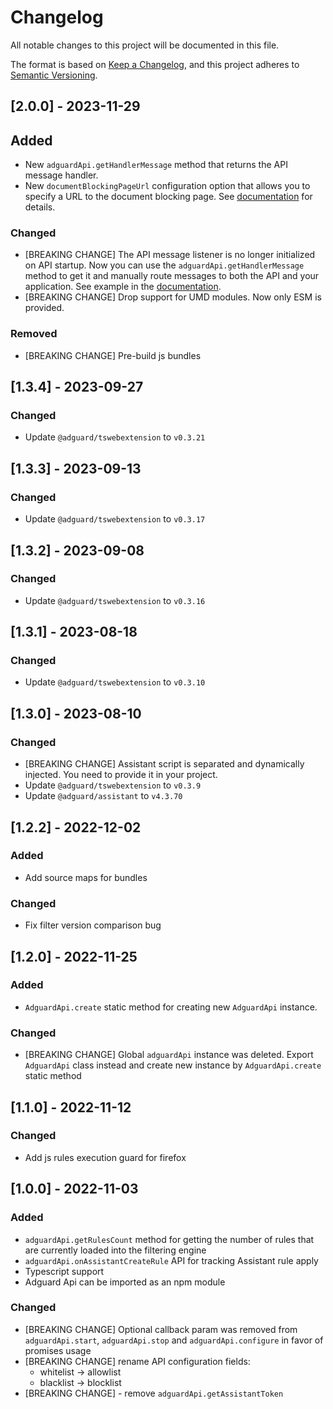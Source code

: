 # Changelog

All notable changes to this project will be documented in this file.

The format is based on [Keep a Changelog](https://keepachangelog.com/en/1.0.0/),
and this project adheres to [Semantic Versioning](https://semver.org/spec/v2.0.0.html).

## [2.0.0] - 2023-11-29

## Added

- New `adguardApi.getHandlerMessage` method that returns the API message handler.
- New `documentBlockingPageUrl` configuration option that allows you to specify a URL to the document blocking page. See [documentation](README.md#configuration) for details.

### Changed

- [BREAKING CHANGE] The API message listener is no longer initialized on API startup. Now you can use the `adguardApi.getHandlerMessage` method to get it and manually route messages to both the API and your application. See example in the [documentation](README.md#adguardapigetmessagehandler).
- [BREAKING CHANGE] Drop support for UMD modules. Now only ESM is provided.


### Removed

- [BREAKING CHANGE] Pre-build js bundles


## [1.3.4] - 2023-09-27

### Changed

- Update `@adguard/tswebextension` to `v0.3.21`


## [1.3.3] - 2023-09-13

### Changed

- Update `@adguard/tswebextension` to `v0.3.17`


## [1.3.2] - 2023-09-08

### Changed
- Update `@adguard/tswebextension` to `v0.3.16`


## [1.3.1] - 2023-08-18

### Changed
- Update `@adguard/tswebextension` to `v0.3.10`


## [1.3.0] - 2023-08-10
### Changed
- [BREAKING CHANGE] Assistant script is separated and dynamically injected. You need to provide it in your project.
- Update `@adguard/tswebextension` to `v0.3.9`
- Update `@adguard/assistant` to `v4.3.70`


## [1.2.2] - 2022-12-02
### Added
- Add source maps for bundles

### Changed
- Fix filter version comparison bug


## [1.2.0] - 2022-11-25
### Added
- `AdguardApi.create` static method for creating new `AdguardApi` instance.

### Changed

- [BREAKING CHANGE] Global `adguardApi` instance was deleted. Export `AdguardApi` class instead and create new instance by `AdguardApi.create` static method


## [1.1.0] - 2022-11-12

### Changed
- Add js rules execution guard for firefox


## [1.0.0] - 2022-11-03
### Added
- `adguardApi.getRulesCount` method for getting the number of rules that are currently loaded into the filtering engine
- `adguardApi.onAssistantCreateRule` API for tracking Assistant rule apply
- Typescript support
- Adguard Api can be imported as an npm module

### Changed
- [BREAKING CHANGE] Optional callback param was removed from `adguardApi.start`, `adguardApi.stop` and `adguardApi.configure` in favor of promises usage
- [BREAKING CHANGE] rename API configuration fields:
  - whitelist -> allowlist
  - blacklist -> blocklist
- [BREAKING CHANGE] - remove `adguardApi.getAssistantToken`
